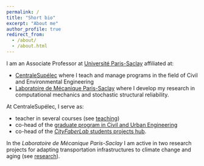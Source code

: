 ```yaml
---
permalink: /
title: "Short bio"
excerpt: "About me"
author_profile: true
redirect_from:
  - /about/
  - /about.html
---
```


<!--- For preview: ctrl+shift+m -->

I am an Associate Professor at [Université Paris-Saclay](https://www.universite-paris-saclay.fr/en) affiliated at:
- [CentraleSupélec](https://www.centralesupelec.fr/en) where I teach and manage programs in the field of Civil and Environmental Engineering
- [Laboratoire de Mécanique Paris-Saclay](https://) where I develop my research in computational mechanics and stochastic structural reliability.

At CentraleSupélec, I serve as:
- teacher in several courses (see [teaching](https://jehelp.github.io/teaching/))
- co-head of the [graduate program in Civil and Urban Engineering](https://mention-sic.blogspot.fr/p/presentation.html)
- co-head of the [*CityFaberLab* students projects hub](https://cityfaberlab.blogspot.com/).

In the *Laboratoire de Mécanique Paris-Saclay* I am active in two research projects for adapting transportation infrastructures to climate change and aging (see [research](https://jehelp.github.io/research/)).
